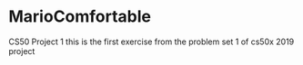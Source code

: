 # MarioComfortable
CS50 Project 1 
this is the first exercise from the problem set 1 of cs50x 2019 project
